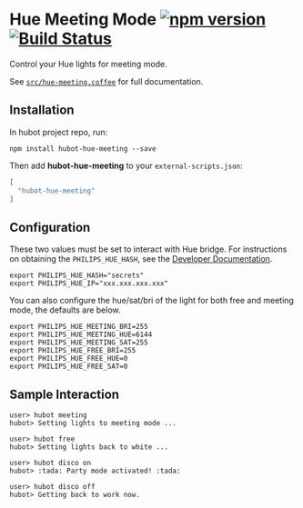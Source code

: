 # Hue Meeting Mode [![npm version](https://badge.fury.io/js/hubot-hue-meeting.svg)](http://badge.fury.io/js/hubot-hue-meeting) [![Build Status](https://travis-ci.org/stephenyeargin/hubot-hue-meeting.png)](https://travis-ci.org/stephenyeargin/hubot-hue-meeting)

Control your Hue lights for meeting mode.

See [`src/hue-meeting.coffee`](src/hue-meeting.coffee) for full documentation.

## Installation

In hubot project repo, run:

`npm install hubot-hue-meeting --save`

Then add **hubot-hue-meeting** to your `external-scripts.json`:

```json
[
  "hubot-hue-meeting"
]
```

## Configuration

These two values must be set to interact with Hue bridge. For instructions on obtaining the `PHILIPS_HUE_HASH`, see the [Developer Documentation](http://www.developers.meethue.com/philips-hue-api).

```
export PHILIPS_HUE_HASH="secrets"
export PHILIPS_HUE_IP="xxx.xxx.xxx.xxx"
```
You can also configure the hue/sat/bri of the light for both free and meeting mode, the defaults are below.

```
export PHILIPS_HUE_MEETING_BRI=255
export PHILIPS_HUE_MEETING_HUE=6144
export PHILIPS_HUE_MEETING_SAT=255
export PHILIPS_HUE_FREE_BRI=255
export PHILIPS_HUE_FREE_HUE=0
export PHILIPS_HUE_FREE_SAT=0
```

## Sample Interaction

```
user> hubot meeting
hubot> Setting lights to meeting mode ...

user> hubot free
hubot> Setting lights back to white ...

user> hubot disco on
hubot> :tada: Party mode activated! :tada:

user> hubot disco off
hubot> Getting back to work now.
```

